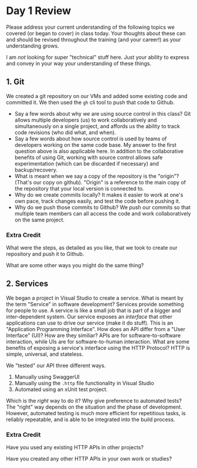 # Day 1 Review

Please address your current understanding of the following topics we covered (or began to cover) in class today. Your thoughts about these can and should be revised throughout the training (and your career!) as your understanding grows.

I am *not* looking for super "technical" stuff here. Just your ability to express and convey in your way your understanding of these things.

## 1. Git

We created a git repository on our VMs and added some existing code and committed it. We then used the `gh` cli tool to push that code to Github. 

- Say a few words about why *we* are using source control in this class? 
    Git allows multiple developers (us) to work collaboratively and simultaneously on a single project, and affords us the ability to track code revisions (who did what, and when).
- Say a few words about how source control is used by teams of developers working on the same code base.
    My answer to the first question above is also applicable here. In addition to the collaborative benefits of using Git, working with source control allows safe experimentation (which can be discarded if necessary) and backup/recovery.
- What is meant when we say a copy of the repository is the "origin"? (That's our copy on github). 
    "Origin" is a reference to the main copy of the repository that your local version is connected to.
- Why do we create commits locally?
    It makes it easier to work at one's own pace, track changes easily, and test the code before pushing it.
- Why do we push those commits to Github?
    We push our commits so that multiple team members can all access the code and work collaboratively on the same project.



### Extra Credit

What were the steps, as detailed as you like, that we took to create our repository and push it to Github.

What are some other ways you might do the same thing?


## 2. Services

We began a project in Visual Studio to create a service. What is meant by the term "Service" in software development?
    Services provide something for people to use. A service is like a small job that is part of a bigger and inter-dependent system.
Our service exposes an *interface* that other applications can use to drive our service (make it do stuff). This is an
"Application Programming Interface". How does an API differ from a "User Interface" (UI)? How are they similiar?
    APIs are for software-to-software interaction, while UIs are for software-to-human interaction.
What are some benefits of exposing a service's interface using the HTTP Protocol?
    HTTP is simple, universal, and stateless.

We "tested" our API three different ways. 

1. Manually using SwaggerUI
2. Manually using the `.http` file functionality in Visual Studio
3. Automated using an xUnit test project.

Which is the *right* way to do it? Why give preference to automated tests? 
    The "right" way depends on the situation and the phase of development. However, automated testing is much more efficient for repetitious tasks, is reliably repeatable, and is able to be integrated into the build process.

### Extra Credit

Have you used any existing HTTP APIs in other projects?

Have you created any other HTTP APIs in your own work or studies?
